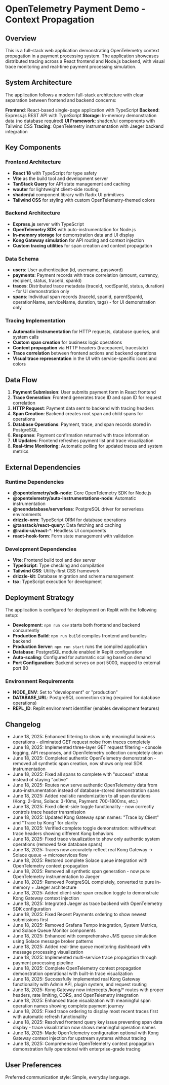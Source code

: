 # OpenTelemetry Payment Demo - Context Propagation

## Overview

This is a full-stack web application demonstrating OpenTelemetry context propagation in a payment processing system. The application showcases distributed tracing across a React frontend and Node.js backend, with visual trace monitoring and real-time payment processing simulation.

## System Architecture

The application follows a modern full-stack architecture with clear separation between frontend and backend concerns:

**Frontend**: React-based single-page application with TypeScript
**Backend**: Express.js REST API with TypeScript
**Storage**: In-memory demonstration data (no database required)
**UI Framework**: shadcn/ui components with Tailwind CSS
**Tracing**: OpenTelemetry instrumentation with Jaeger backend integration

## Key Components

### Frontend Architecture
- **React 18** with TypeScript for type safety
- **Vite** as the build tool and development server
- **TanStack Query** for API state management and caching
- **wouter** for lightweight client-side routing
- **shadcn/ui** component library with Radix UI primitives
- **Tailwind CSS** for styling with custom OpenTelemetry-themed colors

### Backend Architecture
- **Express.js** server with TypeScript
- **OpenTelemetry SDK** with auto-instrumentation for Node.js
- **In-memory storage** for demonstration data and UI display
- **Kong Gateway simulation** for API routing and context injection
- **Custom tracing utilities** for span creation and context propagation

### Data Schema
- **users**: User authentication (id, username, password)
- **payments**: Payment records with trace correlation (amount, currency, recipient, status, traceId, spanId)
- **traces**: Distributed trace metadata (traceId, rootSpanId, status, duration) - for UI demonstration only
- **spans**: Individual span records (traceId, spanId, parentSpanId, operationName, serviceName, duration, tags) - for UI demonstration only

### Tracing Implementation
- **Automatic instrumentation** for HTTP requests, database queries, and system calls
- **Custom span creation** for business logic operations
- **Context propagation** via HTTP headers (traceparent, tracestate)
- **Trace correlation** between frontend actions and backend operations
- **Visual trace representation** in the UI with service-specific icons and colors

## Data Flow

1. **Payment Submission**: User submits payment form in React frontend
2. **Trace Generation**: Frontend generates trace ID and span ID for request correlation
3. **HTTP Request**: Payment data sent to backend with tracing headers
4. **Span Creation**: Backend creates root span and child spans for operations
5. **Database Operations**: Payment, trace, and span records stored in PostgreSQL
6. **Response**: Payment confirmation returned with trace information
7. **UI Updates**: Frontend refreshes payment list and trace visualization
8. **Real-time Monitoring**: Automatic polling for updated traces and system metrics

## External Dependencies

### Runtime Dependencies
- **@opentelemetry/sdk-node**: Core OpenTelemetry SDK for Node.js
- **@opentelemetry/auto-instrumentations-node**: Automatic instrumentation
- **@neondatabase/serverless**: PostgreSQL driver for serverless environments
- **drizzle-orm**: TypeScript ORM for database operations
- **@tanstack/react-query**: Data fetching and caching
- **@radix-ui/react-***: Headless UI components
- **react-hook-form**: Form state management with validation

### Development Dependencies
- **Vite**: Frontend build tool and dev server
- **TypeScript**: Type checking and compilation
- **Tailwind CSS**: Utility-first CSS framework
- **drizzle-kit**: Database migration and schema management
- **tsx**: TypeScript execution for development

## Deployment Strategy

The application is configured for deployment on Replit with the following setup:

- **Development**: `npm run dev` starts both frontend and backend concurrently
- **Production Build**: `npm run build` compiles frontend and bundles backend
- **Production Server**: `npm run start` runs the compiled application
- **Database**: PostgreSQL module enabled in Replit configuration
- **Auto-scaling**: Configured for automatic scaling based on demand
- **Port Configuration**: Backend serves on port 5000, mapped to external port 80

### Environment Requirements
- **NODE_ENV**: Set to "development" or "production"
- **DATABASE_URL**: PostgreSQL connection string (required for database operations)
- **REPL_ID**: Replit environment identifier (enables development features)

## Changelog
- June 18, 2025: Enhanced filtering to show only meaningful business operations - eliminated GET request noise from traces completely
- June 18, 2025: Implemented three-layer GET request filtering - console logging, API responses, and OpenTelemetry collection completely clean
- June 18, 2025: Completed authentic OpenTelemetry demonstration - removed all synthetic span creation, now shows only real SDK instrumentation
- June 18, 2025: Fixed all spans to complete with "success" status instead of staying "active" 
- June 18, 2025: Routes now serve authentic OpenTelemetry data from auto-instrumentation instead of database-stored demonstration spans
- June 18, 2025: Added realistic randomization to all span durations (Kong: 2-6ms, Solace: 3-10ms, Payment: 700-1800ms, etc.)
- June 18, 2025: Fixed client-side toggle functionality - now correctly controls trace header transmission
- June 18, 2025: Updated Kong Gateway span names: "Trace by Client" and "Trace by Kong" for clarity
- June 18, 2025: Verified complete toggle demonstration: with/without trace headers showing different Kong behaviors
- June 18, 2025: Fixed trace visualization to show only authentic system operations (removed fake database spans)
- June 18, 2025: Traces now accurately reflect real Kong Gateway → Solace queue → microservices flow
- June 18, 2025: Restored complete Solace queue integration with OpenTelemetry context propagation
- June 18, 2025: Removed all synthetic span generation - now pure OpenTelemetry instrumentation to Jaeger
- June 18, 2025: Removed PostgreSQL completely, converted to pure in-memory + Jaeger architecture
- June 18, 2025: Added client-side span creation toggle to demonstrate Kong Gateway context injection
- June 18, 2025: Integrated Jaeger as trace backend with OpenTelemetry SDK configuration  
- June 18, 2025: Fixed Recent Payments ordering to show newest submissions first
- June 18, 2025: Removed Grafana Tempo integration, System Metrics, and Solace Queue Monitor components
- June 18, 2025: Enhanced with comprehensive JMS queue simulation using Solace message broker patterns
- June 18, 2025: Added real-time queue monitoring dashboard with message processing visualization
- June 18, 2025: Implemented multi-service trace propagation through payment processing pipeline
- June 18, 2025: Complete OpenTelemetry context propagation demonstration operational with built-in trace visualization
- June 18, 2025: Successfully implemented real Kong Gateway functionality with Admin API, plugin system, and request routing
- June 18, 2025: Kong Gateway now intercepts /kong/* routes with proper headers, rate limiting, CORS, and OpenTelemetry integration
- June 18, 2025: Enhanced trace visualization with meaningful span operation names showing complete payment journey
- June 18, 2025: Fixed trace ordering to display most recent traces first with automatic refresh functionality
- June 18, 2025: Resolved frontend query key issue preventing span data display - trace visualization now shows meaningful operation names
- June 18, 2025: Made OpenTelemetry configuration optional with Kong Gateway context injection for upstream systems without tracing
- June 18, 2025: Comprehensive OpenTelemetry context propagation demonstration fully operational with enterprise-grade tracing

## User Preferences

Preferred communication style: Simple, everyday language.